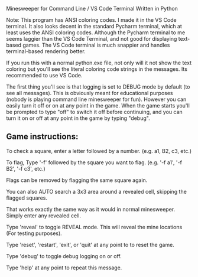 Minesweeper for Command Line / VS Code Terminal
Written in Python

Note: This program has ANSI coloring codes. I made it in the VS Code terminal. It also looks decent in the standard Pycharm terminal, which at least uses the ANSI coloring codes. Although the Pycharm terminal to me seems laggier than the VS Code Terminal, and not good for displaying text-based games. The VS Code terminal is much snappier and handles terminal-based rendering better.

If you run this with a normal python.exe file, not only will it not show the text coloring but you'll see the literal coloring code strings in the messages. Its recommended to use VS Code.

The first thing you'll see is that logging is set to DEBUG mode by default (to see all messages). This is obviously meant for educational purposes (nobody is playing command line minesweeper for fun). However you can easily turn it off or on at any point in the game. When the game starts you'll be prompted to type "off" to switch it off before continuing, and you can turn it on or off at any point in the game by typing "debug".

Game instructions:
--------------------
To check a square, enter a letter followed by a number. (e.g. a1, B2, c3, etc.)

To flag, Type '-f' followed by the square you want to flag. (e.g. '-f a1', '-f B2', '-f c3', etc.)

Flags can be removed by flagging the same square again.

You can also AUTO search a 3x3 area around a revealed cell, skipping the flagged squares. 

That works exactly the same way as it would in normal minesweeper. Simply enter any revealed cell. 

Type 'reveal' to toggle REVEAL mode. This will reveal the mine locations (For testing purposes).

Type 'reset', 'restart', 'exit', or 'quit' at any point to to reset the game.

Type 'debug' to toggle debug logging on or off.

Type 'help' at any point to repeat this message.

